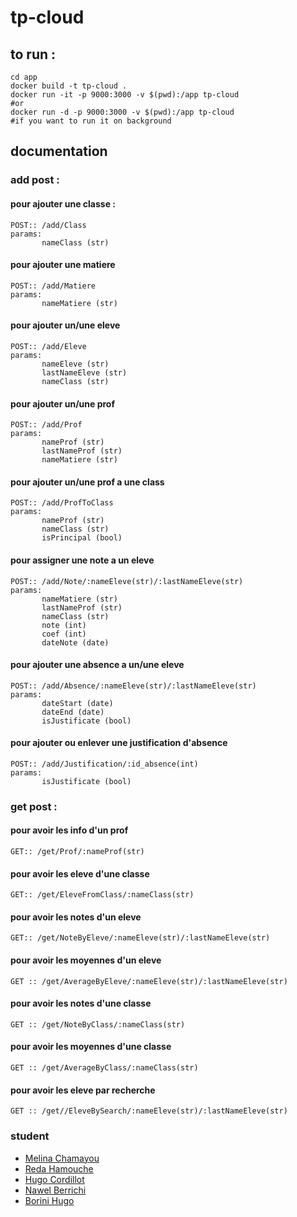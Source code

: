 # tp-cloud


## to run : 

    cd app
    docker build -t tp-cloud .
    docker run -it -p 9000:3000 -v $(pwd):/app tp-cloud
    #or
    docker run -d -p 9000:3000 -v $(pwd):/app tp-cloud  
    #if you want to run it on background



## documentation

### add post :

#### pour ajouter une classe :
    POST:: /add/Class
    params:
		   nameClass (str)
#### pour ajouter une matiere
    POST:: /add/Matiere
    params:
		   nameMatiere (str)
#### pour ajouter un/une eleve
    POST:: /add/Eleve
    params:
		   nameEleve (str)
		   lastNameEleve (str)
		   nameClass (str)
#### pour ajouter un/une prof

    POST:: /add/Prof
    params:
		   nameProf (str)
		   lastNameProf (str)
		   nameMatiere (str)
#### pour ajouter un/une prof a une class
    POST:: /add/ProfToClass
    params:
		   nameProf (str)
		   nameClass (str)
		   isPrincipal (bool)
		   
#### pour assigner une note a un eleve
    POST:: /add/Note/:nameEleve(str)/:lastNameEleve(str)
    params:
		   nameMatiere (str)
		   lastNameProf (str)
		   nameClass (str)
		   note (int)
		   coef (int)
		   dateNote (date)

#### pour ajouter une absence a un/une eleve
    POST:: /add/Absence/:nameEleve(str)/:lastNameEleve(str)
    params:
		   dateStart (date)
		   dateEnd (date)
		   isJustificate (bool)

#### pour ajouter ou enlever une justification d'absence

    POST:: /add/Justification/:id_absence(int)
    params:
		   isJustificate (bool)

### get post : 

#### pour avoir les info d'un prof
    GET:: /get/Prof/:nameProf(str)

#### pour avoir les eleve d'une classe

    GET:: /get/EleveFromClass/:nameClass(str)


#### pour avoir les notes d'un eleve 

    GET:: /get/NoteByEleve/:nameEleve(str)/:lastNameEleve(str)

#### pour avoir les moyennes d'un eleve

    GET :: /get/AverageByEleve/:nameEleve(str)/:lastNameEleve(str)
   
#### pour avoir les notes d'une classe

    GET :: /get/NoteByClass/:nameClass(str)
    
#### pour avoir les moyennes d'une classe
	
    GET :: /get/AverageByClass/:nameClass(str)

#### pour avoir les eleve par recherche

    GET :: /get//EleveBySearch/:nameEleve(str)/:lastNameEleve(str)
    
### student

 - [Melina Chamayou](https://github.com/Klochette)
 - [Reda Hamouche](https://github.com/RedaHamouche)
 - [Hugo Cordillot](https://github.com/Hgo0123)
 - [Nawel Berrichi](https://github.com/NawelBrrch)
 - [Borini Hugo](https://github.com/hugoborini)
